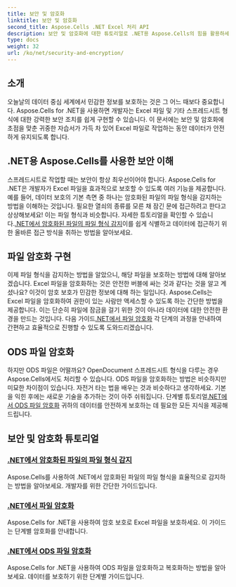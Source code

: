 ```yaml
---
title: 보안 및 암호화
linktitle: 보안 및 암호화
second_title: Aspose.Cells .NET Excel 처리 API
description: 보안 및 암호화에 대한 튜토리얼로 .NET용 Aspose.Cells의 힘을 활용하세요. 파일을 손쉽게 탐지하고 암호화하는 방법을 알아보세요.
type: docs
weight: 32
url: /ko/net/security-and-encryption/
---
```

## 소개

오늘날의 데이터 중심 세계에서 민감한 정보를 보호하는 것은 그 어느 때보다 중요합니다. Aspose.Cells for .NET을 사용하면 개발자는 Excel 파일 및 기타 스프레드시트 형식에 대한 강력한 보안 조치를 쉽게 구현할 수 있습니다. 이 문서에는 보안 및 암호화에 초점을 맞춘 귀중한 자습서가 가득 차 있어 Excel 파일로 작업하는 동안 데이터가 안전하게 유지되도록 합니다.

## .NET용 Aspose.Cells를 사용한 보안 이해

 스프레드시트로 작업할 때는 보안이 항상 최우선이어야 합니다. Aspose.Cells for .NET은 개발자가 Excel 파일을 효과적으로 보호할 수 있도록 여러 기능을 제공합니다. 예를 들어, 데이터 보호의 기본 측면 중 하나는 암호화된 파일의 파일 형식을 감지하는 방법을 이해하는 것입니다. 필요한 열쇠의 종류를 모른 채 잠긴 문에 접근하려고 한다고 상상해보세요! 이는 파일 형식과 비슷합니다. 자세한 튜토리얼을 확인할 수 있습니다.[.NET에서 암호화된 파일의 파일 형식 감지](./detect-file-format-of-encrypted-files/)이를 쉽게 식별하고 데이터에 접근하기 위한 올바른 접근 방식을 취하는 방법을 알아보세요.

## 파일 암호화 구현

 이제 파일 형식을 감지하는 방법을 알았으니, 해당 파일을 보호하는 방법에 대해 알아보겠습니다. Excel 파일을 암호화하는 것은 안전한 버블에 싸는 것과 같다는 것을 알고 계셨나요? 이것이 암호 보호가 민감한 정보에 대해 하는 일입니다. Aspose.Cells는 Excel 파일을 암호화하여 권한이 있는 사람만 액세스할 수 있도록 하는 간단한 방법을 제공합니다. 이는 단순히 파일에 잠금을 걸기 위한 것이 아니라 데이터에 대한 안전한 환경을 만드는 것입니다. 다음 가이드[.NET에서 파일 암호화](./encrypting-files/) 각 단계의 과정을 안내하여 간편하고 효율적으로 진행할 수 있도록 도와드리겠습니다.

## ODS 파일 암호화

하지만 ODS 파일은 어떨까요? OpenDocument 스프레드시트 형식을 다루는 경우 Aspose.Cells에서도 처리할 수 있습니다. ODS 파일을 암호화하는 방법은 비슷하지만 미묘한 차이점이 있습니다. 자전거 타는 법을 배우는 것과 비슷하다고 생각하세요. 기본을 익힌 후에는 새로운 기술을 추가하는 것이 아주 쉬워집니다. 단계별 튜토리얼[.NET에서 ODS 파일 암호화](./encrypting-ods-files/) 귀하의 데이터를 안전하게 보호하는 데 필요한 모든 지식을 제공해 드립니다.

## 보안 및 암호화 튜토리얼
### [.NET에서 암호화된 파일의 파일 형식 감지](./detect-file-format-of-encrypted-files/)
Aspose.Cells를 사용하여 .NET에서 암호화된 파일의 파일 형식을 효율적으로 감지하는 방법을 알아보세요. 개발자를 위한 간단한 가이드입니다.
### [.NET에서 파일 암호화](./encrypting-files/)
Aspose.Cells for .NET을 사용하여 암호 보호로 Excel 파일을 보호하세요. 이 가이드는 단계별 암호화를 안내합니다.
### [.NET에서 ODS 파일 암호화](./encrypting-ods-files/)
Aspose.Cells for .NET을 사용하여 ODS 파일을 암호화하고 복호화하는 방법을 알아보세요. 데이터를 보호하기 위한 단계별 가이드입니다.